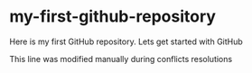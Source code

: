 # my-first-github-repository
Here is my first GitHub repository. Lets get started with GitHub

This line was modified manually during conflicts resolutions
